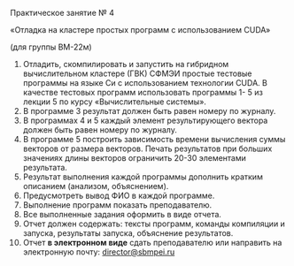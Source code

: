 Практическое занятие № 4

«Отладка на кластере простых программ с использованием CUDA»

(для группы ВМ-22м)

1. Отладить, скомпилировать и запустить на гибридном вычислительном кластере (ГВК) СФМЭИ простые тестовые программы на языке Си с использованием технологии CUDA. В качестве тестовых программ использовать программы 1- 5 из лекции 5 по курсу «Вычислительные системы».
1. В программе 3 результат должен быть равен номеру по журналу. 
1. В программах 4 и 5 каждый элемент результирующего вектора должен быть равен номеру по журналу. 
1. В программе 5 построить зависимость времени вычисления суммы векторов от размера векторов. Печать результатов при больших значениях длины векторов ограничить 20-30 элементами результата. 
1. Результат выполнения каждой программы дополнить кратким описанием (анализом, объяснением).
1. Предусмотреть вывод ФИО в каждой программе.
1. Выполнение программ показать преподавателю.
1. Все выполненные задания оформить в виде отчета. 
1. Отчет должен содержать: тексты программ, команды компиляции и запуска, результаты запуска, объяснение результатов.
1. Отчет **в электронном виде** сдать преподавателю или направить на электронную почту: director@sbmpei.ru


